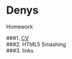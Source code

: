 # Denys
Homework

###1. [CV](https://straus94.github.io/home-task/)  
###2. HTML5 Smashing  
###3. links  
